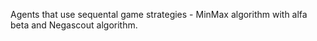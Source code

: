 Agents that use sequental game strategies - MinMax algorithm with alfa beta and Negascout algorithm.
